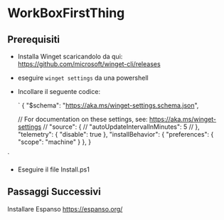 # WorkBoxFirstThing

## Prerequisiti

- Installa Winget scaricandolo da qui: https://github.com/microsoft/winget-cli/releases

- eseguire `winget settings` da una powershell

- Incollare il seguente codice:

    `
{
    "$schema": "https://aka.ms/winget-settings.schema.json",

    // For documentation on these settings, see: https://aka.ms/winget-settings
    // "source": {
    //    "autoUpdateIntervalInMinutes": 5
    // },
    "telemetry": {
        "disable": true
    },
    "installBehavior": {
        "preferences": {
            "scope": "machine"
        }
    },
}

`

- Eseguire il file Install.ps1

## Passaggi Successivi

Installare Espanso  https://espanso.org/
